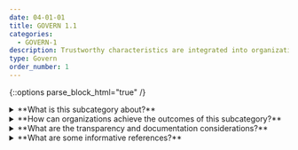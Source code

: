 ```yaml
---
date: 04-01-01
title: GOVERN 1.1
categories:
  - GOVERN-1
description: Trustworthy characteristics are integrated into organizational policies, processes, and procedures.
type: Govern
order_number: 1
---
```

{::options parse_block_html="true" /}


<details>
<summary markdown="span">**What is this subcategory about?**</summary>
<br>
Policies, processes, and procedures are a central component of effective AI risk management and fundamental to individual and organizational accountability. 

Organizational policies and procedures will vary based on available resources and risk profiles, but can help systematize AI actor roles and responsibilities throughout the AI model lifecycle. Without such policies, risk management can be subjective across the organization, and  exacerbate rather than minimize risks over time. 
Individuals and organizations cannot be held accountable to unwritten, unknown or unrecognized policies. Lack of clear information about responsibilities and chains of command will limit the effectiveness of risk management.

</details>

<details>
<summary markdown="span">**How can organizations achieve the outcomes of this subcategory?**</summary>
<br>
Establish and maintain formal AI risk management policies that address AI system trustworthy characteristics throughout the system’s lifecycle. Organizational policies should:
* Define key terms and concepts related to AI systems and the scope of their intended use. 
* Address the use of sensitive or otherwise risky data.
* Detail standards for experimental design, data quality, and model training.
* Outline and document risk mapping and measurement processes and standards.
* Detail model testing and validation processes.
* Detail review processes for legal and risk functions.
* Establish the frequency of and detail for monitoring, auditing and review processes.
* Outline change management requirements.
* Outline processes for internal and external stakeholder engagement.
* Establish whistleblower policies to facilitate reporting of serious AI system concerns.
* Detail and test incident response plans.
* Verify that formal AI risk management policies align to existing legal standards, and industry best practices and norms.
* Establish AI risk management policies that broadly align to AI system trustworthy characteristics.
* Verify that formal AI risk management policies include currently deployed and third-party AI systems.

</details>

<details>
<summary markdown="span">**What are the transparency and documentation considerations?**</summary>
<br>
Column G goes here.

</details>

<details>
<summary markdown="span">**What are some informative references?**</summary>
<br>
Off. Comptroller Currency, Comptroller’s Handbook: Model Risk Management (Aug. 2021), https://www.occ.gov/publications-and-resources/publications/comptrollers-handbook/files/model-risk-management/index-model-risk-management.html.

GAO, “Artificial Intelligence: An Accountability Framework for Federal Agencies and Other Entities,” GAO@100 (GAO-21-519SP), June 2021, https://www.gao.gov/assets/gao-21-519sp.pdf.

NIST, "U.S. Leadership in AI: A Plan for Federal Engagement in Developing Technical Standards and Related Tools" https://www.nist.gov/system/files/documents/2019/08/10/ai_standards_fedengagement_plan_9aug2019.pdf

</details>

